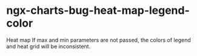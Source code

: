# ngx-charts-bug-heat-map-legend-color
Heat map If max and min parameters are not passed, the colors of legend and heat grid will be inconsistent.
